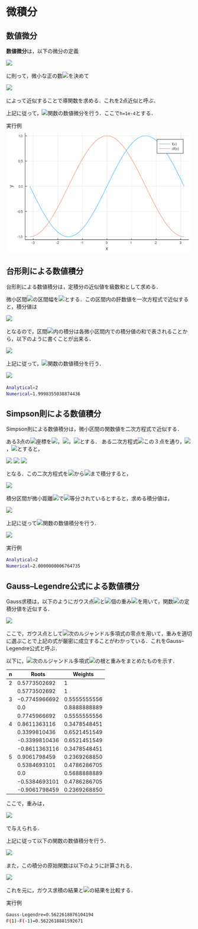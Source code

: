 # 微積分

## 数値微分

**数値微分**は，以下の微分の定義

<img src="https://latex.codecogs.com/gif.latex?f'(x)=\lim_{h\to0}\frac{f(x+h)-f(x)}{h}">

に則って，微小な正の数<img src="https://latex.codecogs.com/gif.latex?h">を決めて

<img src="https://latex.codecogs.com/gif.latex?f'(x)=\frac{f(x+h)-f(x)}{h}">

によって近似することで導関数を求める．これを2点近似と呼ぶ．

上記に従って，<img src="https://latex.codecogs.com/gif.latex?\sin">関数の数値微分を行う．ここで```h=1e-4```とする．

実行例
![](numerical_differentiation.png)

## 台形則による数値積分

台形則による数値積分は，定積分の近似値を級数和として求める．

微小区間<img src="https://latex.codecogs.com/gif.latex?[x_0,x_1]">の区間幅を<img src="https://latex.codecogs.com/gif.latex?h">とする．この区間内の肝数値を一次方程式で近似すると，積分値は

<img src="https://latex.codecogs.com/gif.latex?\int^{x_1}_{x_0}f(x)dx=\frac{h}{2}(f(x_0)+f(x_1))">

となるので，区間<img src="https://latex.codecogs.com/gif.latex?[a,b]">内の積分は各微小区間内での積分値の和で表されることから，以下のように書くことが出来る．

<img src="https://latex.codecogs.com/gif.latex?\int^b_af(x)dx=\frac{h}{2}(f(x_0)+f(x_1))+\frac{h}{2}(f(x_1)+f(x_2))+\cdots\\=\frac{h}{2}(f(x_0)+2f(x_1)+\cdots+f(x_n))">


上記に従って，<img src="https://latex.codecogs.com/gif.latex?\sin">関数の数値積分を行う．

<img src="https://latex.codecogs.com/gif.latex?\int^\pi_0\sin(x)dx">


```bash
Analytical=2
Numerical=1.9998355038874436
```

## Simpson則による数値積分

Simpson則による数値積分は，微小区間の関数値を二次方程式で近似する．

ある3点の<img src="https://latex.codecogs.com/gif.latex?y">座標を<img src="https://latex.codecogs.com/gif.latex?f(x_0)=y_0">，<img src="https://latex.codecogs.com/gif.latex?f(x_1)=y_1">，<img src="https://latex.codecogs.com/gif.latex?f(x_2)=y_2">とする．
ある二次方程式<img src="https://latex.codecogs.com/gif.latex?y=ax^2+bx+c">この３点を通り，<img src="https://latex.codecogs.com/gif.latex?x_2-x_1=h">，<img src="https://latex.codecogs.com/gif.latex?x_1-x_0=h">とすると，

<img src="https://latex.codecogs.com/gif.latex?a=\frac{y_0-2y_1+y_2}{2h^2}">

<img src="https://latex.codecogs.com/gif.latex?b=\frac{-(x_1+x_2)y_0+2(x_2+x_0)y_1-(x_0+x_1)y_2}{2h^2}">

<img src="https://latex.codecogs.com/gif.latex?c=\frac{x_1x_2y_0-2x_2x_0y_1+x_0x_1y_2}{2h^2}">

となる．この二次方程式を<img src="https://latex.codecogs.com/gif.latex?x_0">から<img src="https://latex.codecogs.com/gif.latex?x_2">まで積分すると，

<img src="https://latex.codecogs.com/gif.latex?\int^{x_2}_{x_0}(ax^2+bx+c)dx\\=\frac{a}{3}(x_2^3-x_0^3)+\frac{b}{2}(x_2^2-x_0^2)+c(x_2-x_0)\\=\frac{h}{3}(y_0+4y_1+y_2)">

積分区間が微小距離<img src="https://latex.codecogs.com/gif.latex?h">で<img src="https://latex.codecogs.com/gif.latex?2n">等分されているとすると，求める積分値は，

<img src="https://latex.codecogs.com/gif.latex?\int^b_af(x)dx=\frac{h}{3}(y_0+4_y_1+2_y_2+4y_3+2y_4+\cdots2y_{n-2}+4y_{2n-1}+y_{2n})">

上記に従って<img src="https://latex.codecogs.com/gif.latex?\sin">関数の数値積分を行う．

<img src="https://latex.codecogs.com/gif.latex?\int^\pi_0\sin(x)dx">

実行例
```bash
Analytical=2
Numerical=2.0000000006764735
```

## Gauss–Legendre公式による数値積分
Gauss求積は，以下のようにガウス点<img src="https://latex.codecogs.com/gif.latex?x_i">と<img src="https://latex.codecogs.com/gif.latex?n">個の重み<img src="https://latex.codecogs.com/gif.latex?w_i">を用いて，関数<img src="https://latex.codecogs.com/gif.latex?f(x)">の定積分値を近似する．

<img src="https://latex.codecogs.com/gif.latex?\int^1_{-1}f(x)dx=\sum^n_{i=1}w_if(x_i)">

ここで，ガウス点として<img src="https://latex.codecogs.com/gif.latex?n">次のルジャンドル多項式の零点を用いて，重みを適切に選ぶことで上記の式が厳密に成立することがわかっている．これをGauss–Legendre公式と呼ぶ．

以下に，<img src="https://latex.codecogs.com/gif.latex?n">次のルジャンドル多項式<img src="https://latex.codecogs.com/gif.latex?P_n(x)">の根と重みをまとめたものを示す．

| n | Roots         | Weights      |
|---|---------------|--------------|
| 2 | 0.5773502692  | 1            |
|   | 0.5773502692  | 1            |
| 3 | −0.7745966692 | 0.5555555556 |
|   | 0.0           | 0.8888888889 |
|   | 0.7745966692  | 0.5555555556 |
| 4 | 0.8611363116  | 0.3478548451 |
|   | 0.3399810436  | 0.6521451549 |
|   | -0.3399810436 | 0.6521451549 |
|   | -0.8611363116 | 0.3478548451 |
| 5 | 0.9061798459  | 0.2369268850 |
|   | 0.5384693101  | 0.4786286705 |
|   | 0.0           | 0.5688888889 |
|   | -0.5384693101 | 0.4786286705 |
|   | -0.9061798459 | 0.2369268850 |

ここで，重みは，

<img src="https://latex.codecogs.com/gif.latex?w_i=\frac{2}{(1-x^2_i)[P'_n(x_i)^2]}">

で与えられる．

上記に従って以下の関数の数値積分を行う．

<img src="https://latex.codecogs.com/gif.latex?\int^1_{-1}\frac{1}{\sqrt{x^2+6x+13}}">

また，この積分の原始関数は以下のように計算される．

<img src="https://latex.codecogs.com/gif.latex?F(x)=\log{(x+3+\sqrt{x^2+6x+13})}+C">

これを元に，ガウス求積の結果と<img src="https://latex.codecogs.com/gif.latex?F(1)-F(-1)">の結果を比較する．

実行例

```bash
Gauss-Legendre=0.5622618876104194
F(1)-F(-1)=0.5622618881592671
```